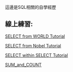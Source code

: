 這邊是SQL相關的自學經歷

## 線上練習:

[SELECT from WORLD Tutorial](https://github.com/jason-28/Learning-Note/blob/main/SQL/SELECT%20from%20WORLD%20Tutorial.md)

[SELECT from Nobel Tutorial](https://github.com/jason-28/Learning-Note/blob/main/SQL/SELECT%20from%20Nobel%20Tutorial.md)

[SELECT within SELECT Tutorial](https://github.com/jason-28/Learning-Note/blob/main/SQL/SELECT%20within%20SELECT%20Tutorial.md)

[SUM_and_COUNT](https://github.com/jason-28/Learning-Note/blob/main/SQL/SUM_and_COUNT.md)

